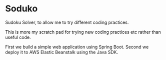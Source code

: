 # Soduko

Sudoku Solver, to allow me to try different coding practices.

This is more my scratch pad for trying new coding practices etc 
rather than useful code.

First we build a simple web application using Spring Boot.
Second we deploy it to AWS Elastic Beanstalk using the Java SDK.